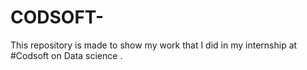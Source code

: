 # CODSOFT-
This repository is made to show my work that I did in my internship at #Codsoft on Data science .
